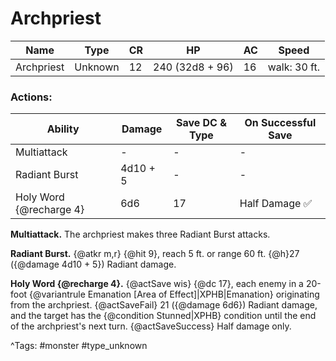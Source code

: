 # Archpriest

| Name | Type | CR | HP | AC | Speed |
|------|------|----|----|----|-------|
| Archpriest | Unknown | 12 | 240 (32d8 + 96) | 16 | walk: 30 ft. |

### Actions:

| Ability | Damage | Save DC & Type | On Successful Save |
|---------|--------|----------------|--------------------|
| Multiattack | - | - | - |
| Radiant Burst | 4d10 + 5 | - | - |
| Holy Word {@recharge 4} | 6d6 | 17 | Half Damage ✅ |


**Multiattack.** The archpriest makes three Radiant Burst attacks.

**Radiant Burst.** {@atkr m,r} {@hit 9}, reach 5 ft. or range 60 ft. {@h}27 ({@damage 4d10 + 5}) Radiant damage.

**Holy Word {@recharge 4}.** {@actSave wis} {@dc 17}, each enemy in a 20-foot {@variantrule Emanation [Area of Effect]|XPHB|Emanation} originating from the archpriest. {@actSaveFail} 21 ({@damage 6d6}) Radiant damage, and the target has the {@condition Stunned|XPHB} condition until the end of the archpriest's next turn. {@actSaveSuccess} Half damage only.

^Tags: #monster #type_unknown